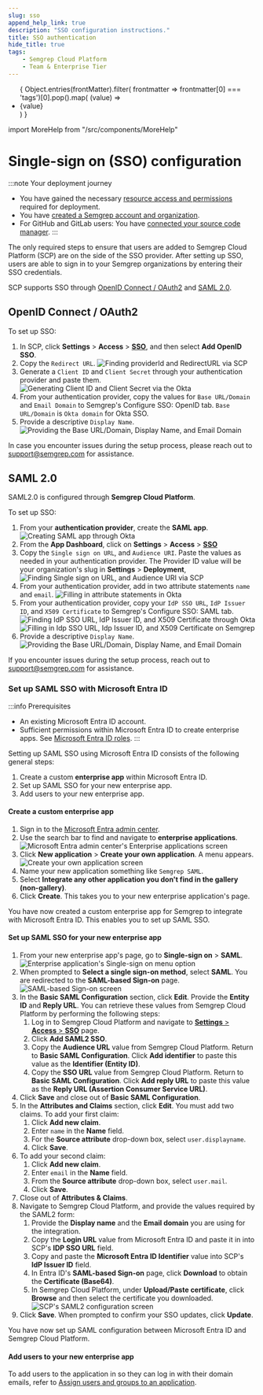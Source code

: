 ```yaml
---
slug: sso
append_help_link: true
description: "SSO configuration instructions."
title: SSO authentication 
hide_title: true
tags:
    - Semgrep Cloud Platform
    - Team & Enterprise Tier
---
```


<ul id="tag__badge-list">
{
Object.entries(frontMatter).filter(
    frontmatter => frontmatter[0] === 'tags')[0].pop().map(
    (value) => <li class='tag__badge-item'>{value}</li> )
}
</ul>

import MoreHelp from "/src/components/MoreHelp"

# Single-sign on (SSO) configuration


:::note Your deployment journey
- You have gained the necessary [resource access and permissions](/deployment/checklist) required for deployment.
- You have [created a Semgrep account and organization](/deployment/create-account-and-orgs). 
- For GitHub and GitLab users: You have [connected your source code manager](/deployment/connect-scm).
:::

The only required steps to ensure that users are added to Semgrep Cloud Platform (SCP) are on the side of the SSO provider. After setting up SSO, users are able to sign in to your Semgrep organizations by entering their SSO credentials.

SCP supports SSO through [OpenID Connect / OAuth2](#openid-connect--oauth2) and [SAML 2.0](#saml-20).

## OpenID Connect / OAuth2

To set up SSO:

1. In SCP, click **Settings** > **Access** > **[SSO](https://semgrep.dev/orgs/-/settings/access/sso)**, and then select **Add OpenID SSO**.
2. Copy the `Redirect URL`.
    ![Finding providerId and RedirectURL via SCP](/img/sso-redirect-url.png "Finding Provider ID and RedirectURI via SCP")
3. Generate a `Client ID` and `Client Secret` through your authentication provider and paste them.
    ![Generating Client ID and Client Secret via the Okta](/img/sso-clientID-clientSecret.png "Generating Client ID and Client Secret through Okta")
4. From your authentication provider, copy the values for `Base URL/Domain` and `Email Domain` to Semgrep's Configure SSO: OpenID tab. `Base URL/Domain` is `Okta domain` for Okta SSO.
5. Provide a descriptive `Display Name`.
    ![Providing the Base URL/Domain, Display Name, and Email Domain](/img/sso-display-name.png "Providing the Base URL/Domain, Display Name, and Email Domain")

In case you encounter issues during the setup process, please reach out to [support@semgrep.com](mailto:support@semgrep.com) for assistance.

## SAML 2.0

SAML2.0 is configured through **Semgrep Cloud Platform**. 

To set up SSO:

1. From your **authentication provider**, create the **SAML app**.
    ![Creating SAML app through Okta](/img/saml-creating-app.png "Creating SAML app through Okta")
2. From the **App Dashboard**, click on **Settings** > **Access** > **[SSO](https://semgrep.dev/orgs/-/settings/access/sso)**
3. Copy the `Single sign on URL`, and `Audience URI`. Paste the values as needed in your authentication provider. The Provider ID value will be your organization's slug in **Settings** > **Deployment**,
    ![Finding Single sign on URL, and Audience URI via SCP](/img/saml-copy-urls.png "Finding Single sign on URL, and Audience URI via SCP")
4. From your authentication provider, add in two attribute statements `name` and `email`.
    ![Filling in attribute statements in Okta](/img/saml-attribute-statements.png "Filling in attribute statements through Okta")
5. From your authentication provider, copy your `IdP SSO URL`, `IdP Issuer ID`, and `X509 Certificate` to Semgrep's Configure SSO: SAML tab.
    ![Finding IdP SSO URL, IdP Issuer ID, and X509 Certificate through Okta](/img/saml-copy-IdPSSO-IdPID-and-X509.png "Finding IdP SSO URL, IdP Issuer ID, and X509 Certificate through Okta")
    ![Filling in Idp SSO URL, Idp Issuer ID, and X509 Certificate on Semgrep](/img/saml-filling-IdpSSO-IdpID-X509.png "Filling in Idp SSO URL, Idp Issuer ID, and X509 Certificate on Semgrep")
6. Provide a descriptive `Display Name`.
    ![Providing the Base URL/Domain, Display Name, and Email Domain](/img/sso-display-name.png "Providing the Base URL/Domain, Display Name, and Email Domain")

If you encounter issues during the setup process, reach out to [support@semgrep.com](mailto:support@semgrep.com) for assistance.

### Set up SAML SSO with Microsoft Entra ID

<!--
Semgrep Cloud Platform doesn't have an integration app in Microsoft Entra ID the way it does with Slack and GitHub.
So, the user has to create a custom app (integration) for SAML SSO.
We only use SOME steps in the documentation for Azure, so we'll have to make our own guide.

The following references are used:

-->

:::info Prerequisites
* An existing Microsoft Entra ID account.
* Sufficient permissions within Microsoft Entra ID to create enterprise apps. See [Microsoft Entra ID roles](https://learn.microsoft.com/en-us/azure/active-directory/roles/permissions-reference).
:::

Setting up SAML SSO using Microsoft Entra ID consists of the following general steps:

1. Create a custom **enterprise app** within Microsoft Entra ID.
2. Set up SAML SSO for your new enterprise app.
3. Add users to your new enterprise app.

#### Create a custom enterprise app

<!-- Rather than using portal.azure.com, which takes us to Azure Dashboard, sign in straight away to Microsoft Entra ID -->

1. Sign in to the [Microsoft Entra admin center](https://entra.microsoft.com/).
2. Use the search bar to find and navigate to **enterprise applications**.
   ![Microsoft Entra admin center's Enterprise applications screen](/img/entra-1.png#md-width)
3. Click **New application** > **Create your own application**. A menu appears.
   ![Create your own application screen](/img/entra-2.png#md-width)
4. Name your new application something like `Semgrep SAML`.
5. Select **Integrate any other application you don't find in the gallery (non-gallery)**.
6. Click **Create**. This takes you to your new enterprise application's page.

You have now created a custom enterprise app for Semgrep to integrate with Microsoft Entra ID. This enables you to set up SAML SSO.

#### Set up SAML SSO for your new enterprise app

1. From your new enterprise app's page, go to **Single-sign on** > **SAML**. 
   ![Enterprise application's Single-sign on menu option](/img/entra-3.png#md-width)
2. When prompted to **Select a single sign-on method**, select **SAML**. You are redirected to the **SAML-based Sign-on** page.
   ![SAML-based Sign-on screen](/img/entra-4.png#md-width)
3. In the **Basic SAML Configuration** section, click **Edit**. Provide the **Entity ID** and **Reply URL**. You can retrieve these values from Semgrep Cloud Platform by performing the following steps:
    1. Log in to Semgrep Cloud Platform and navigate to [**Settings** > **Access** > **SSO**](https://semgrep.dev/orgs/-/settings/access/sso) page. 
    2. Click **Add SAML2 SSO**.
    3. Copy the **Audience URL** value from Semgrep Cloud Platform. Return to **Basic SAML Configuration**. Click **Add identifier** to paste this value as the **Identifier (Entity ID)**.
    4. Copy the **SSO URL** value from Semgrep Cloud Platform. Return to **Basic SAML Configuration**. Click **Add reply URL** to paste this value as the **Reply URL (Assertion Consumer Service URL)**.
4. Click **Save** and close out of **Basic SAML Configuration**.
5. In the **Attributes and Claims** section, click **Edit**. You must add two claims. To add your first claim:
    1. Click **Add new claim**.
    2. Enter `name` in the **Name** field.
    3. For the **Source attribute** drop-down box, select `user.displayname`.
    4. Click **Save**.
6. To add your second claim:
    1. Click **Add new claim**.
    2. Enter `email` in the **Name** field.
    3. From the **Source attribute** drop-down box, select `user.mail`.
    4. Click **Save**.
7. Close out of **Attributes & Claims**.
8. Navigate to Semgrep Cloud Platform, and provide the values required by the SAML2 form:
    1. Provide the **Display name** and the **Email domain** you are using for the integration.
    2. Copy the **Login URL** value from Microsoft Entra ID and paste it in into SCP's **IDP SSO URL** field.
    3. Copy and paste the **Microsoft Entra ID Identifier** value into SCP's **IdP Issuer ID** field.
    4. In Entra ID's **SAML-based Sign-on** page, click **Download** to obtain the **Certificate (Base64)**.
    5. In Semgrep Cloud Platform, under **Upload/Paste certificate**, click **Browse** and then select the certificate you downloaded.
   ![SCP's SAML2 configuration screen](/img/entra-5.png#md-width)
 9.  Click **Save**. When prompted to confirm your SSO updates, click **Update**.

You have now set up SAML configuration between Microsoft Entra ID and Semgrep Cloud Platform.

#### Add users to your new enterprise app

To add users to the application in so they can log in with their domain emails, refer to [Assign users and groups to an application](https://learn.microsoft.com/en-us/azure/active-directory/manage-apps/assign-user-or-group-access-portal).

<MoreHelp />
